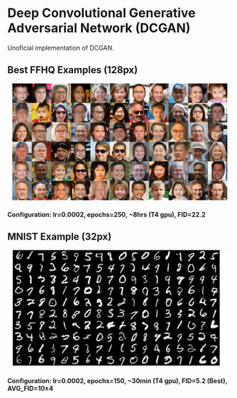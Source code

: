 # Deep Convolutional Generative Adversarial Network (DCGAN)
Unoficial implementation of DCGAN.


## Best FFHQ Examples (128px)
![Best FFHQ 128px examples](/images/FFHQ128.png)
#### Configuration: lr=0.0002, epochs=250, ~8hrs (T4 gpu), FID=22.2

## MNIST Example (32px)
![Random MNIST 32px examples](/images/MNIST32.png)
#### Configuration: lr=0.0002, epochs=150, ~30min (T4 gpu), FID=5.2 (Best), AVG_FID=10±4
